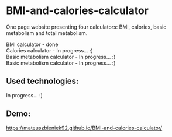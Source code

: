 # BMI-and-calories-calculator

 One page website presenting four calculators: BMI, calories, basic metabolism and total metabolism.
 
 BMI calculator - done <br>
 Calories calculator - In progress... :) <br>
 Basic metabolism calculator - In progress... :) <br>
 Basic metabolism calculator - In progress... :)
 
## Used technologies: 

In progress... :)

## Demo:

https://mateuszbieniek92.github.io/BMI-and-calories-calculator/